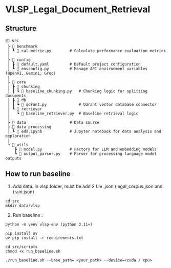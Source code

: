 
# VLSP_Legal_Document_Retrieval

## Structure 
```
📦 src
 ┣ 📂 benchmark
 ┃ ┗ 📜 cal_metric.py        # Calculate performance evaluation metrics
 ┃
 ┣ 📂 config
 ┃ ┣ 📜 default.yaml         # Default project configuration
 ┃ ┗ 📜 envconfig.py         # Manage API environment variables (OpenAI, Gemini, Groq)
 ┃
 ┣ 📂 core
 ┃ ┣ 📂 chunking
 ┃ ┃ ┗ 📜 baseline_chunking.py   # Chunking logic for splitting documents
 ┃ ┣ 📂 db
 ┃ ┃ ┗ 📜 qdrant.py              # Qdrant vector database connector
 ┃ ┗ 📂 retriever
 ┃   ┗ 📜 baseline_retriever.py  # Baseline retrieval logic
 ┃
 ┣ 📂 data                   # Data source 
 ┣ 📂 data_processing
 ┃ ┗ 📜 eda.ipynb            # Jupyter notebook for data analysis and exploration
 ┃
 ┗ 📂 utils
    ┣ 📜 model.py            # Factory for LLM and embedding models
    ┗ 📜 output_parser.py    # Parser for processing language model outputs
```


## How to run baseline 


1. Add data. in vlsp folder, must be add 2 file .json (legal_corpus.json and train.json)
```
cd src
mkdir data/vlsp 
```


2. Run baseline : 
```
python -m venv vlsp-env (python 3.11+)

pip install uv 
uv pip install -r requirements.txt

cd src/scripts 
chmod +x run_baseline.sh 

./run_baseline.sh --base_path= <your_path> --device=<cuda / cpu>
```

